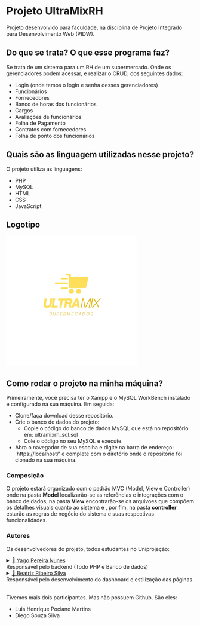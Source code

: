 # Projeto UltraMixRH
Projeto desenvolvido para faculdade, na disciplina de Projeto Integrado para Desenvolvimento Web (PIDW).

## Do que se trata? O que esse programa faz?
 Se trata de um sistema para um RH de um supermercado. Onde os gerenciadores podem acessar, e realizar o CRUD, dos seguintes dados:
 
 * Login (onde temos o login e senha desses gerenciadores)
 * Funcionários
 * Fornecedores
 * Banco de horas dos funcionários
 * Cargos
 * Avaliações de funcionários
 * Folha de Pagamento
 * Contratos com fornecedores
 * Folha de ponto dos funcionários
   
## Quais são as linguagem utilizadas nesse projeto? 
O projeto utiliza as linguagens:

* PHP
* MySQL
* HTML
* CSS
* JavaScript

## Logotipo

<img width="350px" src="visao\img\Logotipo_moderno_minimalista_azul_marinho_para_ecommerce-removebg-preview.png">

## Como rodar o projeto na minha máquina?

Primeiramente, você precisa ter o Xampp e o MySQL WorkBench instalado e configurado na sua máquina. Em seguida:

* Clone/faça download desse repositório.
* Crie o banco de dados do projeto:
  * Copie o código do banco de dados MySQL que está no repositório em: ultramixrh_sql.sql
  * Cole o código no seu MySQL e execute.
* Abra o navegador de sua escolha e digite na barra de endereço: 'https://localhost/' e complete com o diretório onde o repositório foi clonado na sua máquina.

### Composição
O projeto estará organizado com o padrão MVC (Model, View e Controller) onde na pasta **Model** localizarão-se as referências e integrações com o banco de dados,
na pasta **View** encontrarão-se os arquivoes que compõem os detalhes visuais quanto ao sistema e , por fim, na pasta **controller** estarão as regras de negócio do sistema e suas respectivas funcionalidades.

### Autores

Os desenvolvedores do projeto, todos estudantes no Uniprojeção: 


<details>
  <summary>
    <a href="https://github.com/Yago-LDT"> 🔹 Yago Pereira Nunes </a>
  </summary>
</details>
Responsável pelo backend (Todo PHP e Banco de dados)

<details>
  <summary>
  <a href="https://github.com/beatric3"> 🔹 Beatriz Ribeiro Silva </a>
  </summary>
</details>
Responsável pelo desenvolvimento do dashboard e estilização das páginas.
<br><br>

Tivemos mais dois participantes. Mas não possuem Github. São eles:

* Luis Henrique Pociano Martins
* Diego Souza Silva
